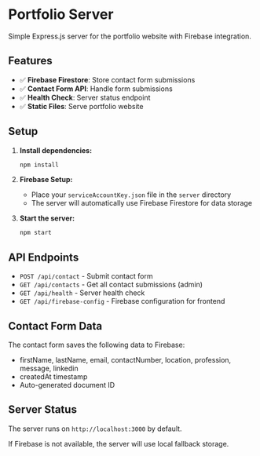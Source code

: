 # Portfolio Server

Simple Express.js server for the portfolio website with Firebase integration.

## Features

- ✅ **Firebase Firestore**: Store contact form submissions
- ✅ **Contact Form API**: Handle form submissions
- ✅ **Health Check**: Server status endpoint
- ✅ **Static Files**: Serve portfolio website

## Setup

1. **Install dependencies:**
   ```bash
   npm install
   ```

2. **Firebase Setup:**
   - Place your `serviceAccountKey.json` file in the `server` directory
   - The server will automatically use Firebase Firestore for data storage

3. **Start the server:**
   ```bash
   npm start
   ```

## API Endpoints

- `POST /api/contact` - Submit contact form
- `GET /api/contacts` - Get all contact submissions (admin)
- `GET /api/health` - Server health check
- `GET /api/firebase-config` - Firebase configuration for frontend

## Contact Form Data

The contact form saves the following data to Firebase:
- firstName, lastName, email, contactNumber, location, profession, message, linkedin
- createdAt timestamp
- Auto-generated document ID

## Server Status

The server runs on `http://localhost:3000` by default.

If Firebase is not available, the server will use local fallback storage.